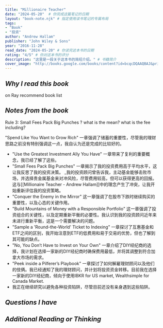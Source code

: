 ```yaml
---
title: "Millionaire Teacher"
date: "2024-05-20"  # 你完成这篇笔记的日期
layout: "book-note.njk" # 指定使用读书笔记的专属布局
tags:
- "Book" 
- "投资" 
author: "Andrew Hallam"
publisher: "John Wiley & Sons"
year: "2016-11-28" 
read_date: "2024-05-20" # 你读完这本书的日期
rating: "4/5" # 你对这本书的评分
description: "这里是一段关于这本书的简短介绍。" # 书籍简介
cover_image: "http://books.google.com/books/content?id=bcqcDQAAQBAJ&printsec=frontcover&img=1&zoom=1&edge=curl&source=gbs_api" # 封面图片的URL
---
```


## *Why I read this book*
on Ray recommend book list
## *Notes from the book*
Rule 3:
Small Fees Pack Big Punches  ? what is the mean?
what is the fee including? 

 "Spend Like You Want to Grow Rich" 一章强调了储蓄的重要性，尽管我的理财思路之前没有特别强调这一点，我自认为还是完成的比较好的。
- "Use the Greatest Investment Ally You Have" 一章带来了复利的重要概念，我已经了解了这些。
- "Small Fees Pack Big Punches" 一章揭示了我的投资费用高于平均水平，这让我反思了我的投资决策。
	 _我的投资顾问曾告诉我，主动基金能够击败市场，并选择贵金属基金来对冲风险，尽管费用较高，但可以获得更高的回报。这与[[Millionaire Teacher - Andrew Hallam]]中的理念产生了冲突，让我开始重新评估我的投资策略。
- "Conquer the Enemy in the Mirror" 这一章强调了在股市下跌时继续购买的重要性，以及心态的关键作用。    
- "Build Mountains of Money with a Responsible Portfolio" 这一章强调了投资组合的关键性，以及定期重新平衡的必要性。我认识到我的投资顾问近年来未进行重新平衡，这是一个需要解决的问题。    
- "Sample a 'Round-the-World' Ticket to Indexing" 一章探讨了互惠基金和ETF之间的区别，我开始注意到ETF的低费用和易于交易的优势，但也了解到其可能的缺点。    
- "No, You Don’t Have to Invest on Your Own" 一章介绍了DIY经纪商的选择，我计划在选择一家新的DIY经纪商时确保费用最低，并将其调整到符合加拿大市场的需求。    
- "Peek inside a Pilferer’s Playbook" 一章探讨了如何解雇理财顾问以及他们的伎俩。我已经通知了我的理财顾问，并计划将投资资金转移。目前我在选择一家新的DIY经纪商，倾向于使用IBKR for US market, Wealthsimple for Canada Market.    
- 我正在继续研究以避免各种投资陷阱，尽管目前还没有亲身遇到这些陷阱。

## *Questions I have*

## *Additional Reading or Thinking*